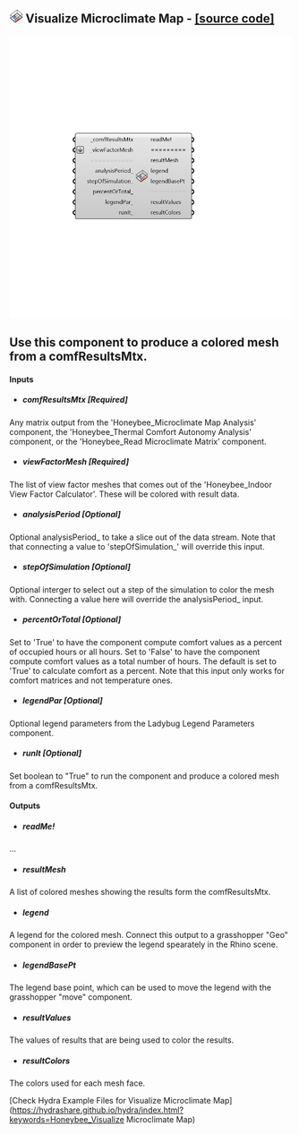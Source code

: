 ## ![](../../images/icons/Visualize_Microclimate_Map.png) Visualize Microclimate Map - [[source code]](https://github.com/ladybug-tools/honeybee-legacy/tree/master/src/Honeybee_Visualize%20Microclimate%20Map.py)

![](../../images/components/Visualize_Microclimate_Map.png)

Use this component to produce a colored mesh from a comfResultsMtx.
 -
 

#### Inputs
* ##### comfResultsMtx [Required]
Any matrix output from the 'Honeybee_Microclimate Map Analysis' component, the 'Honeybee_Thermal Comfort Autonomy Analysis' component, or the 'Honeybee_Read Microclimate Matrix' component.
* ##### viewFactorMesh [Required]
The list of view factor meshes that comes out of the  'Honeybee_Indoor View Factor Calculator'.  These will be colored with result data.
* ##### analysisPeriod [Optional]
Optional analysisPeriod_ to take a slice out of the data stream.  Note that that connecting a value to 'stepOfSimulation_' will override this input.
* ##### stepOfSimulation [Optional]
Optional interger to select out a step of the simulation to color the mesh with.  Connecting a value here will override the analysisPeriod_ input.
* ##### percentOrTotal [Optional]
Set to 'True' to have the component compute comfort values as a percent of occupied hours or all hours.  Set to 'False' to have the component compute comfort values as a total number of hours.  The default is set to 'True' to calculate comfort as a percent.  Note that this input only works for comfort matrices and not temperature ones.
* ##### legendPar [Optional]
Optional legend parameters from the Ladybug Legend Parameters component.
* ##### runIt [Optional]
Set boolean to "True" to run the component and produce a colored mesh from a comfResultsMtx.

#### Outputs
* ##### readMe!
...
* ##### resultMesh
A list of colored meshes showing the results form the comfResultsMtx.
* ##### legend
A legend for the colored mesh. Connect this output to a grasshopper "Geo" component in order to preview the legend spearately in the Rhino scene.
* ##### legendBasePt
The legend base point, which can be used to move the legend with the grasshopper "move" component.
* ##### resultValues
The values of results that are being used to color the results.
* ##### resultColors
The colors used for each mesh face.


[Check Hydra Example Files for Visualize Microclimate Map](https://hydrashare.github.io/hydra/index.html?keywords=Honeybee_Visualize Microclimate Map)